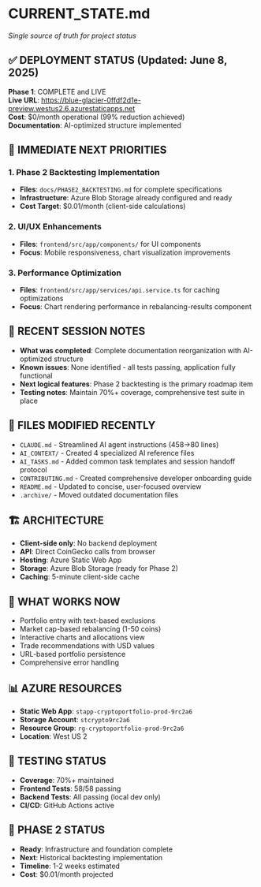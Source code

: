 # CURRENT_STATE.md
*Single source of truth for project status*

## ✅ DEPLOYMENT STATUS (Updated: June 8, 2025)
**Phase 1**: COMPLETE and LIVE  
**Live URL**: https://blue-glacier-0ffdf2d1e-preview.westus2.6.azurestaticapps.net  
**Cost**: $0/month operational (99% reduction achieved)  
**Documentation**: AI-optimized structure implemented

## 🚀 IMMEDIATE NEXT PRIORITIES

### 1. Phase 2 Backtesting Implementation
- **Files**: `docs/PHASE2_BACKTESTING.md` for complete specifications
- **Infrastructure**: Azure Blob Storage already configured and ready
- **Cost Target**: $0.01/month (client-side calculations)

### 2. UI/UX Enhancements
- **Files**: `frontend/src/app/components/` for UI components
- **Focus**: Mobile responsiveness, chart visualization improvements

### 3. Performance Optimization
- **Files**: `frontend/src/app/services/api.service.ts` for caching optimizations
- **Focus**: Chart rendering performance in rebalancing-results component

## 📝 RECENT SESSION NOTES
- **What was completed**: Complete documentation reorganization with AI-optimized structure
- **Known issues**: None identified - all tests passing, application fully functional
- **Next logical features**: Phase 2 backtesting is the primary roadmap item
- **Testing notes**: Maintain 70%+ coverage, comprehensive test suite in place

## 📁 FILES MODIFIED RECENTLY
- `CLAUDE.md` - Streamlined AI agent instructions (458→80 lines)
- `AI_CONTEXT/` - Created 4 specialized AI reference files
- `AI_TASKS.md` - Added common task templates and session handoff protocol
- `CONTRIBUTING.md` - Created comprehensive developer onboarding guide
- `README.md` - Updated to concise, user-focused overview
- `.archive/` - Moved outdated documentation files

## 🏗️ ARCHITECTURE
- **Client-side only**: No backend deployment
- **API**: Direct CoinGecko calls from browser
- **Hosting**: Azure Static Web App
- **Storage**: Azure Blob Storage (ready for Phase 2)
- **Caching**: 5-minute client-side cache

## 🎯 WHAT WORKS NOW
- Portfolio entry with text-based exclusions
- Market cap-based rebalancing (1-50 coins)
- Interactive charts and allocations view
- Trade recommendations with USD values
- URL-based portfolio persistence
- Comprehensive error handling

## 📊 AZURE RESOURCES
- **Static Web App**: `stapp-cryptoportfolio-prod-9rc2a6`
- **Storage Account**: `stcrypto9rc2a6`
- **Resource Group**: `rg-cryptoportfolio-prod-9rc2a6`
- **Location**: West US 2

## 🧪 TESTING STATUS
- **Coverage**: 70%+ maintained
- **Frontend Tests**: 58/58 passing
- **Backend Tests**: All passing (local dev only)
- **CI/CD**: GitHub Actions active

## 🚀 PHASE 2 STATUS
- **Ready**: Infrastructure and foundation complete
- **Next**: Historical backtesting implementation
- **Timeline**: 1-2 weeks estimated
- **Cost**: $0.01/month projected